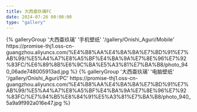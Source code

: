 ```yaml
---
title: 大西亜玖璃FC
date: 2024-07-26 00:00:00
type: "gallery"
---
```

<div class="gallery-group-main">
{% galleryGroup '大西亜玖璃' '手机壁纸' '/gallery/Onishi_Aguri/Mobile' https://promise-thj1.oss-cn-guangzhou.aliyuncs.com/%E4%B8%AA%E4%BA%BA%E7%BD%91%E7%AB%99/%E5%A4%A7%E8%A5%BF%E4%BA%9A%E7%8E%96%E7%92%83FC/%E6%89%8B%E6%9C%BA%E5%A3%81%E7%BA%B8/photo_940_06ade748005913ad.jpg %}
{% galleryGroup '大西亜玖璃' '电脑壁纸' '/gallery/Onishi_Aguri/PC' https://promise-thj1.oss-cn-guangzhou.aliyuncs.com/%E4%B8%AA%E4%BA%BA%E7%BD%91%E7%AB%99/%E5%A4%A7%E8%A5%BF%E4%BA%9A%E7%8E%96%E7%92%83FC/%E7%94%B5%E8%84%91%E5%A3%81%E7%BA%B8/photo_940_5a9a9f992a016e47.jpg %}
</div>

